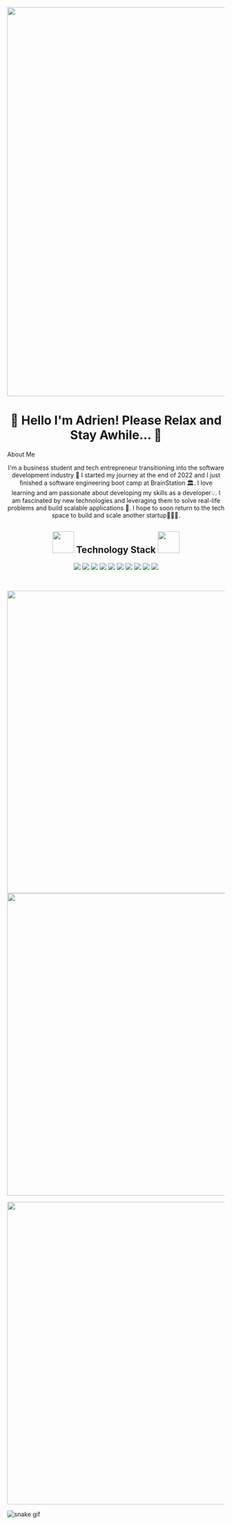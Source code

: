 <div>
  <img src="https://media.giphy.com/media/pVGsAWjzvXcZW4ZBTE/giphy.gif" width="900"> <h1 align="center">👋 Hello I'm Adrien! Please Relax and Stay Awhile... 👋</h1></img>
</div>

<div>
  <div>About Me</div>
   <p align="center">
    I'm a business student and tech entrepreneur transitioning into the software development industry 📱 I started my journey at the end of 2022 and I just finished a software engineering boot camp at BrainStation 🏛. I love learning and am passionate about developing my skills as a developer💡. I am fascinated by new technologies and leveraging them to solve real-life problems and build scalable applications 🧐. I hope to soon return to the tech space to build and scale another startup👨🏻‍💻.
  </p>
</div>

<div>
  <h2 align="center"><img src="https://media.giphy.com/media/dTxOCCvQOhRXa/giphy.gif" width="50"> Technology Stack <img src="https://media.giphy.com/media/dTxOCCvQOhRXa/giphy.gif" width="50"></h2>
  <p align="center">
  <img src="https://img.shields.io/badge/-HTML5-E34F26?style=flat-square&logo=html5&logoColor=white"/>
  <img src="https://img.shields.io/badge/-CSS3-1572B6?style=flat-square&logo=css3"/>
  <img src="https://img.shields.io/badge/SASS-hotpink.svg?style=flat-square&logo=SASS&logoColor=white"/>
  <img src="https://img.shields.io/badge/vercel-%23000000.svg?style=flat-square&logo=vercel&logoColor=white"/>
  <img src="https://img.shields.io/badge/-JavaScript-black?style=flat-square&logo=javascript"/>
  <img src="https://img.shields.io/badge/-Nodejs-black?style=flat-square&logo=Node.js"/>
  <img src="https://img.shields.io/badge/-React-black?style=flat-square&logo=react"/>
  <img src="https://img.shields.io/badge/-MySQL-black?style=flat-square&logo=mysql"/>
  <img src="https://img.shields.io/badge/-Git-black?style=flat-square&logo=git"/>
  <img src="https://img.shields.io/badge/-GitHub-black?style=flat-square&logo=github"/>
  </p>
</div>
<div>
</div>
<br>

<p align = "center">
  <img  src = "https://github-readme-stats.vercel.app/api?username=adrienbelcastro&show_icons=true&theme=radical&line_height=27" width="700">
  <img src = "https://github-readme-stats.vercel.app/api/top-langs/?username=adrienbelcastro&hide=html,css,java,shaderlab,kotlin,hlsl&theme=radical" width="700">
</p>

<p align = "center">
 <img  src="https://github-readme-streak-stats.herokuapp.com/?user=adrienbelcastro&show_icons=true&locale=en&layout=compact&theme=radical&line_height=0" width="700"/>
</p>

![snake gif](https://github.com/adrienbelcastro/adrienbelcastro/blob/output/github-contribution-grid-snake.svg)
